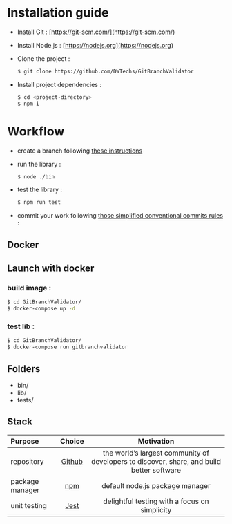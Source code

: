 # Installation guide

- Install Git : [https://git-scm.com/](https://git-scm.com/)

- Install Node.js : [https://nodejs.org](https://nodejs.org)

- Clone the project :

  ```bash
  $ git clone https://github.com/DWTechs/GitBranchValidator
  ```

- Install project dependencies :

  ```bash
  $ cd <project-directory>
  $ npm i
  ```

# Workflow

- create a branch following [these instructions](https://dwtechs.github.io/efficient-git/branch/)

- run the library :

  ```bash
  $ node ./bin
  ```

- test the library :

  ```bash
  $ npm run test
  ```

- commit your work following [those simplified conventional commits rules](https://dwtechs.github.io/efficient-git/conventional-commit/) :

## Docker

## Launch with docker
 
### build image : 
```bash
$ cd GitBranchValidator/
$ docker-compose up -d
```

### test lib : 
```bash
$ cd GitBranchValidator/
$ docker-compose run gitbranchvalidator
```


## Folders

- bin/
- lib/
- tests/

## Stack

| Purpose         |                Choice                |                                        Motivation                                         |
| :-------------- | :----------------------------------: | :---------------------------------------------------------------------------------------: |
| repository      |    [Github](https://github.com/)     | the world’s largest community of developers to discover, share, and build better software |
| package manager | [npm](https://www.npmjs.com/get-npm) |                              default node.js package manager                              |
| unit testing    |      [Jest](https://jestjs.io/)      |                       delightful testing with a focus on simplicity                       |
